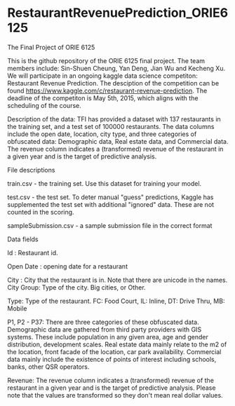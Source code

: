 # RestaurantRevenuePrediction_ORIE6125
The Final Project of ORIE 6125

This is the github repository of the ORIE 6125 final project. The team members include: Sin-Shuen Cheung, Yan Deng, Jian Wu and Kecheng Xu. We will participate
in an ongoing kaggle data science competiton: Restaurant Revenue Prediction. The desciption of the competition can be found https://www.kaggle.com/c/restaurant-revenue-prediction. The deadline of the competiton is May 5th, 2015, which aligns with the scheduling of the course.

Description of the data: TFI has provided a dataset with 137 restaurants in the training set, and a test set of 100000 restaurants. The data columns include the open date, location, city type, and three categories of obfuscated data: Demographic data, Real estate data, and Commercial data. The revenue column indicates a (transformed) revenue of the restaurant in a given year and is the target of predictive analysis.

File descriptions

train.csv - the training set. Use this dataset for training your model.

test.csv - the test set. To deter manual "guess" predictions, Kaggle has supplemented the test set with additional "ignored" data. These are not counted in the scoring.

sampleSubmission.csv - a sample submission file in the correct format

Data fields

Id : Restaurant id. 

Open Date : opening date for a restaurant

City : City that the restaurant is in. Note that there are unicode in the names. 
City Group: Type of the city. Big cities, or Other. 

Type: Type of the restaurant. FC: Food Court, IL: Inline, DT: Drive Thru, MB: Mobile

P1, P2 - P37: There are three categories of these obfuscated data. Demographic data are gathered from third party providers with GIS systems. These include population in any given area, age and gender distribution, development scales. Real estate data mainly relate to the m2 of the location, front facade of the location, car park availability. Commercial data mainly include the existence of points of interest including schools, banks, other QSR operators.

Revenue: The revenue column indicates a (transformed) revenue of the restaurant in a given year and is the target of predictive analysis. Please note that the values are transformed so they don't mean real dollar values. 
